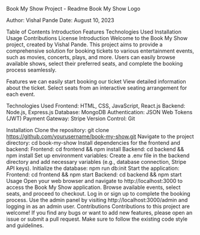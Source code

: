 
Book My Show Project - Readme
Book My Show Logo

Author: Vishal Pande
Date: August 10, 2023

Table of Contents
Introduction
Features
Technologies Used
Installation
Usage
Contributions
License
Introduction
Welcome to the Book My Show project, created by Vishal Pande. This project aims to provide a comprehensive solution for booking tickets to various entertainment events, such as movies, concerts, plays, and more. Users can easily browse available shows, select their preferred seats, and complete the booking process seamlessly.

Features
we can easily start booking our ticket
View detailed information about the ticket.
Select seats from an interactive seating arrangement for each event.

Technologies Used
Frontend: HTML, CSS, JavaScript, React.js
Backend: Node.js, Express.js
Database: MongoDB
Authentication: JSON Web Tokens (JWT)
Payment Gateway: Stripe
Version Control: Git

Installation
Clone the repository: git clone https://github.com/yourusername/book-my-show.git
Navigate to the project directory: cd book-my-show
Install dependencies for the frontend and backend:
Frontend: cd frontend && npm install
Backend: cd backend && npm install
Set up environment variables:
Create a .env file in the backend directory and add necessary variables (e.g., database connection, Stripe API keys).
Initialize the database: npm run db:init
Start the application:
Frontend: cd frontend && npm start
Backend: cd backend && npm start
Usage
Open your web browser and navigate to http://localhost:3000 to access the Book My Show application.
Browse available events, select seats, and proceed to checkout.
Log in or sign up to complete the booking process.
Use the admin panel by visiting http://localhost:3000/admin and logging in as an admin user.
Contributions
Contributions to this project are welcome! If you find any bugs or want to add new features, please open an issue or submit a pull request. Make sure to follow the existing code style and guidelines.

